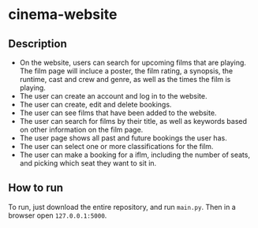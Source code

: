 # cinema-website
## Description
* On the website, users can search for upcoming films that are playing. The film page will incluce a poster, the film rating, a synopsis, the runtime, cast and crew and genre, as well as the times the film is playing.
* The user can create an account and log in to the website.
* The user can create, edit and delete bookings.
* The user can see films that have been added to the website.
* The user can search for films by their title, as well as keywords based on other information on the film page.
* The user page shows all past and future bookings the user has.
* The user can select one or more classifications for the film.
* The user can make a booking for a iflm, including the number of seats, and picking which seat they want to sit in.

## How to run
To run, just download the entire repository, and run `main.py`. Then in a browser open `127.0.0.1:5000`.
